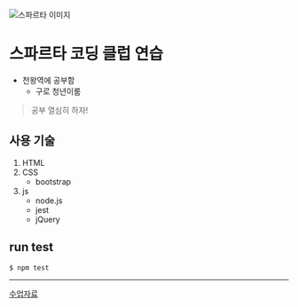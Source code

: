 ![스파르타 이미지](https://spartacodingclub.kr/static/v5/images/imageTan_Q&A.png)

# 스파르타 코딩 클럽 연습

* 천왕역에 공부함
    * 구로 청년이룸
   
> 공부 열심히 하자!
 
## 사용 기술

1. HTML
2. CSS
   * bootstrap
3. js
    * node.js
    * jest
    * jQuery

## run test

```shell
$ npm test
```

---
    
[수업자료](https://bit.ly/spataD)
